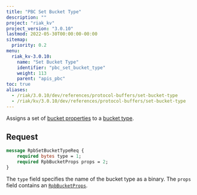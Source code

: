 ```yaml
---
title: "PBC Set Bucket Type"
description: ""
project: "riak_kv"
project_version: "3.0.10"
lastmod: 2022-05-30T00:00:00-00:00
sitemap:
  priority: 0.2
menu:
  riak_kv-3.0.10:
    name: "Set Bucket Type"
    identifier: "pbc_set_bucket_type"
    weight: 113
    parent: "apis_pbc"
toc: true
aliases:
  - /riak/3.0.10/dev/references/protocol-buffers/set-bucket-type
  - /riak/kv/3.0.10/dev/references/protocol-buffers/set-bucket-type
---
```


Assigns a set of [bucket properties]({{<baseurl>}}riak/kv/3.0.10/developing/api/protocol-buffers/set-bucket-props) to a
[bucket type]({{<baseurl>}}riak/kv/3.0.10/developing/usage/bucket-types).

## Request

```protobuf
message RpbSetBucketTypeReq {
    required bytes type = 1;
    required RpbBucketProps props = 2;
}
```

The `type` field specifies the name of the bucket type as a binary. The
`props` field contains an [`RpbBucketProps`]({{<baseurl>}}riak/kv/3.0.10/developing/api/protocol-buffers/get-bucket-props).

